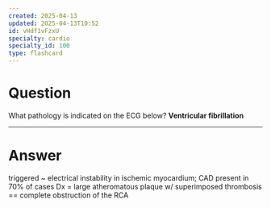 ```yaml
---
created: 2025-04-13
updated: 2025-04-13T10:52
id: vHdf1vFzxU
specialty: cardio
specialty_id: 100
type: flashcard
---
```


# Question
What pathology is indicated on the ECG below?    **Ventricular fibrillation**

---

# Answer
triggered ~ electrical instability in ischemic myocardium; CAD present in 70% of cases   Dx = large atheromatous plaque w/ superimposed thrombosis == complete obstruction of the RCA